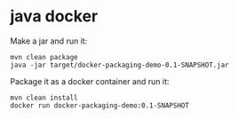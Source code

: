 # java docker

Make a jar and run it:

```
mvn clean package
java -jar target/docker-packaging-demo-0.1-SNAPSHOT.jar
```

Package it as a docker container and run it:

```
mvn clean install
docker run docker-packaging-demo:0.1-SNAPSHOT
```


